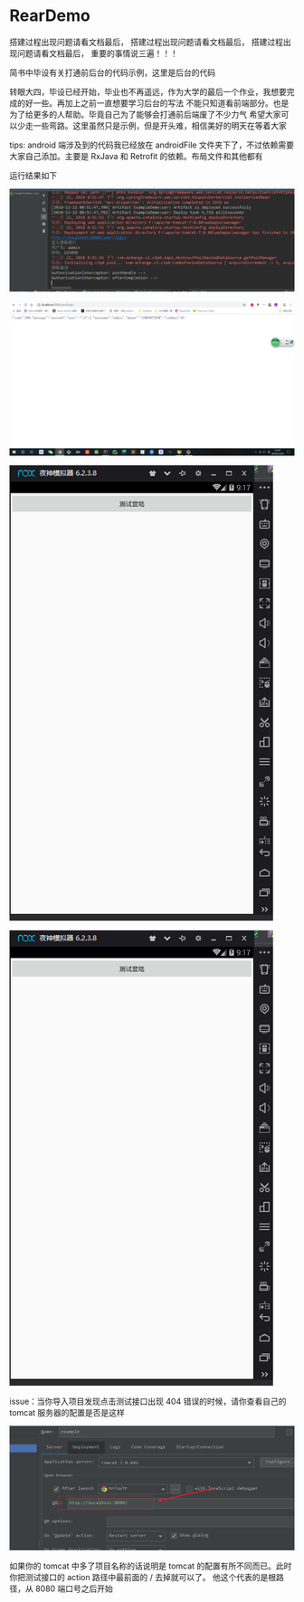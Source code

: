 # RearDemo

搭建过程出现问题请看文档最后，
搭建过程出现问题请看文档最后，
搭建过程出现问题请看文档最后，
重要的事情说三遍！！！

简书中毕设有关打通前后台的代码示例，这里是后台的代码

转眼大四，毕设已经开始，毕业也不再遥远，作为大学的最后一个作业，我想要完成的好一些。再加上之前一直想要学习后台的写法
不能只知道看前端部分。也是为了给更多的人帮助。毕竟自己为了能够会打通前后端废了不少力气
希望大家可以少走一些弯路。这里虽然只是示例，但是开头难，相信美好的明天在等着大家


tips: android 端涉及到的代码我已经放在 androidFile 文件夹下了，不过依赖需要大家自己添加。主要是 RxJava 和 Retrofit 的依赖。布局文件和其他都有

运行结果如下

![test01](image/01.png)

![test02](image/02.png)

![test03](image/03.png)

![test04](image/03.png)


issue：当你导入项目发现点击测试接口出现 404 错误的时候，请你查看自己的 tomcat 服务器的配置是否是这样

![](image/003.png)

如果你的 tomcat 中多了项目名称的话说明是 tomcat 的配置有所不同而已。此时你把测试接口的 action 路径中最前面的 / 去掉就可以了。
他这个代表的是根路径，从 8080 端口号之后开始
